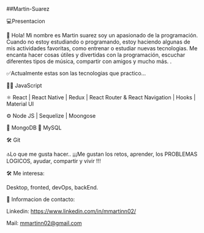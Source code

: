 ##Martin-Suarez

💻Presentacion

📌 Hola! Mi nombre es Martin suarez soy un apasionado de la programación. Cuando no estoy estudiando o programando, estoy haciendo algunas de mis actividades favoritas, como entrenar o estudiar nuevas tecnologias. Me encanta hacer cosas útiles y divertidas con la programación, escuchar diferentes tipos de música, compartir con amigos y mucho más. .

✅Actualmente estas son las tecnologias que practico...

👨‍💻 JavaScript

⚛ React | React Native | Redux | React Router & React Navigation | Hooks | Material UI

⚙️ Node JS | Sequelize | Moongose

🍃 MongoDB 🐬 MySQL

🛠 Git

🔝Lo que me gusta hacer.. ¡¡¡Me gustan los retos, aprender, los PROBLEMAS LOGICOS, ayudar, compartir y vivir !!!

🛠 Me interesa:

Desktop, fronted, devOps, backEnd.

📲 Informacion de contacto:

Linkedin: https://www.linkedin.com/in/mmartinn02/

Mail: mmartinn02@gmail.com

